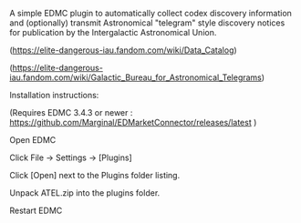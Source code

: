 A simple EDMC plugin to automatically collect codex discovery information and (optionally) transmit Astronomical "telegram" style discovery notices for publication by the Intergalactic Astronomical Union. 

(https://elite-dangerous-iau.fandom.com/wiki/Data_Catalog)

(https://elite-dangerous-iau.fandom.com/wiki/Galactic_Bureau_for_Astronomical_Telegrams)

Installation instructions:

(Requires EDMC 3.4.3 or newer : https://github.com/Marginal/EDMarketConnector/releases/latest )

Open EDMC

Click File -> Settings -> [Plugins]

Click [Open] next to the Plugins folder listing.

Unpack ATEL.zip into the plugins folder.

Restart EDMC
